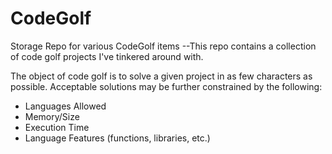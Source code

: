 # CodeGolf
Storage Repo for various CodeGolf items
--This repo contains a collection of code golf projects I've tinkered around with.

The object of code golf is to solve a given project in as few characters as possible. Acceptable solutions may be further constrained by the following:
- Languages Allowed
- Memory/Size
- Execution Time
- Language Features (functions, libraries, etc.)
